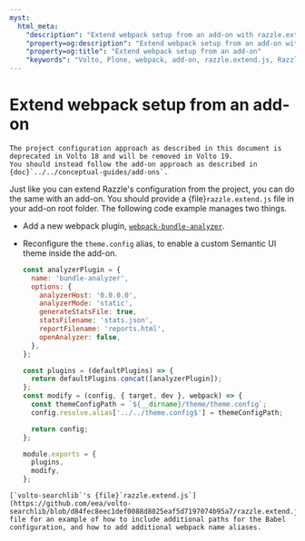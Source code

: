 ```yaml
---
myst:
  html_meta:
    "description": "Extend webpack setup from an add-on with razzle.extend.js"
    "property=og:description": "Extend webpack setup from an add-on with razzle.extend.js"
    "property=og:title": "Extend webpack setup from an add-on"
    "keywords": "Volto, Plone, webpack, add-on, razzle.extend.js, Razzle"
---
```


# Extend webpack setup from an add-on

```{deprecated} Volto 18
The project configuration approach as described in this document is deprecated in Volto 18 and will be removed in Volto 19.
You should instead follow the add-on approach as described in {doc}`../../conceptual-guides/add-ons`.
```

Just like you can extend Razzle's configuration from the project, you can do the same with an add-on.
You should provide a {file}`razzle.extend.js` file in your add-on root folder.
The following code example manages two things.

-   Add a new webpack plugin, [`webpack-bundle-analyzer`](https://www.npmjs.com/package/webpack-bundle-analyzer).
-   Reconfigure the `theme.config` alias, to enable a custom Semantic UI theme inside the add-on.

    ```js
    const analyzerPlugin = {
      name: 'bundle-analyzer',
      options: {
        analyzerHost: '0.0.0.0',
        analyzerMode: 'static',
        generateStatsFile: true,
        statsFilename: 'stats.json',
        reportFilename: 'reports.html',
        openAnalyzer: false,
      },
    };
    
    const plugins = (defaultPlugins) => {
      return defaultPlugins.concat([analyzerPlugin]);
    };
    const modify = (config, { target, dev }, webpack) => {
      const themeConfigPath = `${__dirname}/theme/theme.config`;
      config.resolve.alias['../../theme.config$'] = themeConfigPath;
    
      return config;
    };
    
    module.exports = {
      plugins,
      modify,
    };
    ```

```{seealso}
[`volto-searchlib`'s {file}`razzle.extend.js`](https://github.com/eea/volto-searchlib/blob/d84fec8eec1def0088d8025eaf5d7197074b95a7/razzle.extend.js) file for an example of how to include additional paths for the Babel configuration, and how to add additional webpack name aliases.
```
